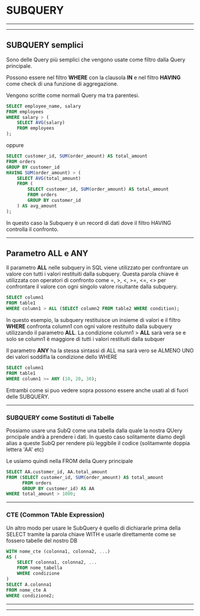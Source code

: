 # SUBQUERY 

---
---
## SUBQUERY semplici

Sono delle Query più semplici che vengono usate come filtro dalla Query principale.

Possono essere nel filtro **WHERE** con la clausola **IN**
e nel filtro **HAVING** come check di una funzione di aggregazione.

Vengono scritte come normali Query ma tra parentesi.


```sql
SELECT employee_name, salary
FROM employees
WHERE salary > (
    SELECT AVG(salary)
    FROM employees
);
```

oppure

```sql
SELECT customer_id, SUM(order_amount) AS total_amount
FROM orders
GROUP BY customer_id
HAVING SUM(order_amount) > (
    SELECT AVG(total_amount)
    FROM (
        SELECT customer_id, SUM(order_amount) AS total_amount
        FROM orders
        GROUP BY customer_id
    ) AS avg_amount
);
```
In questo caso la Subquery è un record di dati dove il filtro HAVING controlla il confronto.

---

## Parametro ALL e ANY

Il parametro **ALL** nelle subquery in SQL viene utilizzato per confrontare un valore con tutti i valori restituiti dalla subquery. Questa parola chiave è utilizzata con operatori di confronto come =, >, <, >=, <=, <> per confrontare il valore con ogni singolo valore risultante dalla subquery.

```sql
SELECT column1
FROM table1
WHERE column1 > ALL (SELECT column2 FROM table2 WHERE condition);
```
In questo esempio, la subquery restituisce un insieme di valori e il filtro **WHERE** confronta column1 con ogni valore restituito dalla subquery utilizzando il parametro  **ALL**. 
La condizione column1 > **ALL** sarà vera se e solo se column1 è maggiore di tutti i valori restituiti dalla subquer

Il parametro **ANY** ha la stessa sintassi di ALL ma sarà vero 
se ALMENO UNO dei valori soddifla la condizione dello WHERE

```sql
SELECT column1
FROM table1
WHERE column1 >= ANY (10, 20, 30);
```
Entrambi come si puo vedere sopra possono essere anche usati al di fuori delle SUBQUERY.

---

### SUBQUERY come Sostituti di Tabelle

Possiamo usare una SubQ come una tabella dalla quale la nostra QUery prncipale andrà a prendere i dati.
In questo caso solitamente diamo degli alias a queste SubQ per rendere più leggibile il codice (solitamwnte doppia lettera 'AA' etc)

Le usiamo quindi nella FROM della Query principale 

```sql
SELECT AA.customer_id, AA.total_amount
FROM (SELECT customer_id, SUM(order_amount) AS total_amount
      FROM orders
      GROUP BY customer_id) AS AA
WHERE total_amount > 1000;
```
---

### CTE (Common TAble Expression)

Un altro modo per usare le SubQuery è quello di dichiararle prima della SELECT tramite la parola chiave WITH  e usarle direttamente come se fossero tabelle del nostro DB 

```sql
WITH nome_cte (colonna1, colonna2, ...)
AS (
    SELECT colonna1, colonna2, ...
    FROM nome_tabella
    WHERE condizione
)
SELECT A.colonna1
FROM nome_cte A
WHERE condizione2;
```
---

---